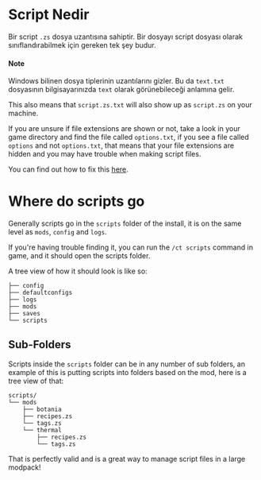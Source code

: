 # Script Nedir

Bir script `.zs` dosya uzantısına sahiptir. Bir dosyayı script dosyası olarak sınıflandırabilmek için gereken tek şey budur.

#### Note

Windows bilinen dosya tiplerinin uzantılarını gizler. Bu da `text.txt` dosyasının bilgisayarınızda `text` olarak görünebileceği anlamına gelir.

This also means that `script.zs.txt` will also show up as `script.zs` on your machine.

If you are unsure if file extensions are shown or not, take a look in your game directory and find the file called `options.txt`, if you see a file called `options` and not `options.txt`, that means that your file extensions are hidden and you may have trouble when making script files.

You can find out how to fix this [here](https://www.howtohaven.com/system/show-file-extensions-in-windows-explorer.shtml).

# Where do scripts go

Generally scripts go in the `scripts` folder of the install, it is on the same level as `mods`, `config` and `logs`.

If you're having trouble finding it, you can run the `/ct scripts` command in game, and it should open the scripts folder.

A tree view of how it should look is like so:

```plaintext
├── config
├── defaultconfigs
├── logs
├── mods
├── saves
└── scripts
```

## Sub-Folders

Scripts inside the `scripts` folder can be in any number of sub folders, an example of this is putting scripts into folders based on the mod, here is a tree view of that:

```plaintext
scripts/
└── mods
    ├── botania
    ├── recipes.zs
    └── tags.zs
    └── thermal
        ├── recipes.zs
        └── tags.zs
```

That is perfectly valid and is a great way to manage script files in a large modpack!

